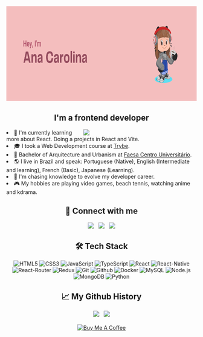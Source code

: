 <div align="center">
  <img height="250px" width="100%" src="./header.png">

  <h2>I'm a frontend developer</h2>
  <img src="https://static.vecteezy.com/system/resources/previews/013/166/906/original/people-working-at-home-office-and-typing-laptop-online-free-png.png" width="300px" align="right" />

  <div align="left">
    <li>🌱 I'm currently learning more about React. Doing a projects in React and Vite.
    <li>🎓 I took a Web Development course at <a href='https://www.betrybe.com/'>Trybe</a>.</li>
    <li>💼 Bachelor of Arquitecture and Urbanism at <a href='https://www.faesa.br/'>Faesa Centro Universitário</a>.</li>
    <li>🌎 I live in Brazil and speak: Portuguese (Native), English (Intermediate and learning), French (Basic), Japanese (Learning).</li>
    <li>🤔 I'm chasing knowledge to evolve my developer career.</li>
    <li>🎮 My hobbies are playing video games, beach tennis, watching anime and kdrama.</li>
  </div>

  <h2>🤝 Connect with me </h2>
  <a href="mailto:carol2015bortolini@gmail.com" target="_blank"><img src="https://upload.wikimedia.org/wikipedia/commons/thumb/7/7e/Gmail_icon_%282020%29.svg/2560px-Gmail_icon_%282020%29.svg.png" width="30px" /></a>
  &nbsp
  <a href="https://www.linkedin.com/in/ana-magalhaes-dev/" target="_blank"><img src="https://cdn1.iconfinder.com/data/icons/logotypes/32/circle-linkedin-512.png" width="30px" /></a>
  &nbsp
  <a href="https://www.instagram.com/neo.coders/" target="_blank"><img src="https://upload.wikimedia.org/wikipedia/commons/thumb/a/a5/Instagram_icon.png/2048px-Instagram_icon.png" width="30px" /></a>

  <h2>🛠 Tech Stack</h2>

  ![HTML5](https://img.shields.io/badge/HTML5-E34F26?style=for-the-badge&logo=html5&logoColor=white)
  ![CSS3](https://img.shields.io/badge/CSS3-1572B6?style=for-the-badge&logo=css3&logoColor=white)
  ![JavaScript](https://img.shields.io/badge/JavaScript-F7DF1E?style=for-the-badge&logo=javascript&logoColor=black)
  ![TypeScript](https://img.shields.io/badge/TypeScript-007ACC?style=for-the-badge&logo=typescript&logoColor=white)
  ![React](https://img.shields.io/badge/React-20232A?style=for-the-badge&logo=react&logoColor=61DAFB)
  ![React-Native](https://img.shields.io/badge/React_Native-20232A?style=for-the-badge&logo=react&logoColor=61DAFB)
  ![React-Router](https://img.shields.io/badge/React_Router-CA4245?style=for-the-badge&logo=react-router&logoColor=white)
  ![Redux](https://img.shields.io/badge/Redux-593D88?style=for-the-badge&logo=redux&logoColor=white)
  ![Git](https://img.shields.io/badge/Git-E34F26?style=for-the-badge&logo=git&logoColor=white)
  ![Github](https://img.shields.io/badge/GitHub-100000?style=for-the-badge&logo=github&logoColor=white)
  ![Docker](https://img.shields.io/badge/Docker-2496ED?style=for-the-badge&logo=docker&logoColor=white)
  ![MySQL](https://img.shields.io/badge/MySQL-00000F?style=for-the-badge&logo=mysql&logoColor=white)
  ![Node.js](https://img.shields.io/badge/Node.js-43853D?style=for-the-badge&logo=node.js&logoColor=white)
  ![MongoDB](https://img.shields.io/badge/MongoDB-4EA94B?style=for-the-badge&logo=mongodb&logoColor=white)
  ![Python](https://img.shields.io/badge/Python-FFD43B?style=for-the-badge&logo=python&logoColor=blue)

  <h2>📈 My Github History</h2>
  <div>
    <img src="https://github-readme-stats.vercel.app/api/top-langs/?username=aninhabort&theme=omni" height="200px">
    &nbsp
    <img src="https://github-readme-stats.vercel.app/api?username=aninhabort&theme=omni" height="200px">
  </div>
  
  <br>
  <a href="https://www.buymeacoffee.com/aninhabort" target="_blank"><img src="https://cdn.buymeacoffee.com/buttons/default-yellow.png" alt="Buy Me A Coffee" height="41" width="174"></a>
  
</div>
